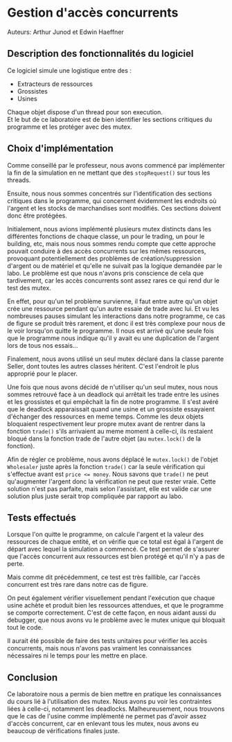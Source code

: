 # Gestion d'accès concurrents

Auteurs: Arthur Junod et Edwin Haeffner

## Description des fonctionnalités du logiciel

Ce logiciel simule une logistique entre des :

- Extracteurs de ressources
- Grossistes
- Usines

Chaque objet dispose d'un thread pour son execution. 
</br>Et le but de ce laboratoire 
est de bien identifier les sections critiques du programme et les protéger avec des mutex.

## Choix d'implémentation

Comme conseillé par le professeur, nous avons commencé par implémenter la fin de
la simulation en ne mettant que des ```stopRequest()``` sur tous les threads.

Ensuite, nous nous sommes concentrés sur l'identification des sections critiques
dans le programme, qui concernent évidemment les endroits où l'argent et les stocks
de marchandises sont modifiés. Ces sections doivent donc être protégées.

Initialement, nous avions implémenté plusieurs mutex distincts dans les différentes
fonctions de chaque classe, un pour le trading, un pour le building, etc, mais nous
nous sommes rendu compte que cette approche pouvait conduire à
des accès concurrents sur les mêmes ressources, provoquant potentiellement des
problèmes de création/suppression d'argent ou de matériel et qu'elle ne suivait
pas la logique demandée par le labo.
Le problème est que nous n'avons pris conscience de cela que tardivement,
car les accès concurrents sont assez rares ce qui rend dur le test des mutex.

En effet, pour qu'un tel problème survienne, il faut entre autre qu'un objet crée
une ressource pendant qu'un autre essaie de trade avec lui. Et vu les
nombreuses pauses simulant les interactions dans notre programme, ce cas de figure
se produit très rarement, et donc il est très complexe pour nous de le voir lorsqu'on
quitte le programme. Il nous est arrivé qu'une seule fois que le programme nous indique
qu'il y avait eu une duplication de l'argent lors de tous nos essais...

Finalement, nous avons utilisé un seul mutex déclaré dans la classe parente Seller,
dont toutes les autres classes héritent. C'est l'endroit le plus approprié pour le
placer.

Une fois que nous avons décidé de n'utiliser qu'un seul mutex, nous nous sommes 
retrouvé face à un deadlock qui arrêtait les trade entre les usines et les grossistes
et qui empêchait la fin de notre programme. Il s'est avéré que le deadlock 
apparaissait quand une usine et un grossiste essayaient d'échanger des ressources 
en meme temps. Comme les deux objets bloquaient respectivement leur propre mutex 
avant de rentrer dans la fonction ```trade()``` s'ils arrivaient au meme moment à 
celle-ci, ils restaient bloqué dans la fonction trade de l'autre objet (au 
```mutex.lock()``` de la fonction).

Afin de régler ce problème, nous avons déplacé le ```mutex.lock()``` de l'objet 
```Wholesaler``` juste après la fonction ```trade()``` car la seule vérification qui 
s'effectue avant est ```price <= money```. Nous savons que ```trade()``` ne peut 
qu'augmenter l'argent donc la vérification ne peut que rester vraie. Cette 
solution n'est pas parfaite, mais selon l'assistant, elle est valide car une 
solution plus juste serait trop compliquée par rapport au labo. 

## Tests effectués

Lorsque l'on quitte le programme, on calcule l'argent et la valeur des ressources de
chaque entité, et on vérifie que ce total est égal à l'argent de départ avec lequel
la simulation a commencé. Ce test permet de s'assurer que l'accès concurrent aux
ressources est bien protégé et qu'il n'y a pas de perte.

Mais comme dit précédemment, ce test est très faillible, car l'accès concurrent
est très rare dans notre cas de figure.

On peut également vérifier visuellement pendant l'exécution que chaque usine achète
et produit bien les ressources attendues, et que le programme se comporte
correctement. C'est de cette façon, en nous aidant aussi du debugger, que nous avons 
vu le problème avec le mutex unique qui bloquait tout le code. 

Il aurait été possible de faire des tests unitaires pour vérifier les accès 
concurrents, mais nous n'avons pas vraiment les connaissances nécessaires ni le 
temps pour les mettre en place. 
## Conclusion

Ce laboratoire nous a permis de bien mettre en pratique les connaissances du 
cours lié à l'utilisation des mutex. Nous avons pu voir les contraintes liées à 
celle-ci, notamment les deadlocks. Malheureusement, nous trouvons que le cas de 
l'usine comme implémenté ne permet pas d'avoir assez d'accès concurrent, car en 
enlevant tous les mutex, nous avons eu beaucoup de vérifications finales juste.